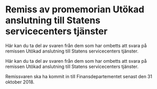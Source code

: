# Remiss av promemorian Utökad anslutning till Statens servicecenters tjänster

Här kan du ta del av svaren från dem som har ombetts att svara på remissen Utökad anslutning till Statens servicecenters tjänster.

Här kan du ta del av svaren från dem som har ombetts att svara på remissen Utökad anslutning till Statens servicecenters tjänster.

Remissvaren ska ha kommit in till Finansdepartementet senast den
31 oktober 2018.
